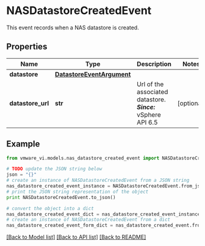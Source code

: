 # NASDatastoreCreatedEvent

This event records when a NAS datastore is created. 

## Properties
Name | Type | Description | Notes
------------ | ------------- | ------------- | -------------
**datastore** | [**DatastoreEventArgument**](DatastoreEventArgument.md) |  | 
**datastore_url** | **str** | Url of the associated datastore.  ***Since:*** vSphere API 6.5  | [optional] 

## Example

```python
from vmware_vi.models.nas_datastore_created_event import NASDatastoreCreatedEvent

# TODO update the JSON string below
json = "{}"
# create an instance of NASDatastoreCreatedEvent from a JSON string
nas_datastore_created_event_instance = NASDatastoreCreatedEvent.from_json(json)
# print the JSON string representation of the object
print NASDatastoreCreatedEvent.to_json()

# convert the object into a dict
nas_datastore_created_event_dict = nas_datastore_created_event_instance.to_dict()
# create an instance of NASDatastoreCreatedEvent from a dict
nas_datastore_created_event_form_dict = nas_datastore_created_event.from_dict(nas_datastore_created_event_dict)
```
[[Back to Model list]](../README.md#documentation-for-models) [[Back to API list]](../README.md#documentation-for-api-endpoints) [[Back to README]](../README.md)



